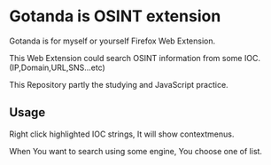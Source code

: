 # Gotanda is OSINT extension

Gotanda is for myself or yourself Firefox Web Extension.

This Web Extension could search OSINT information from some IOC.(IP,Domain,URL,SNS...etc)

This Repository partly the studying and JavaScript practice.

## Usage

Right click highlighted IOC strings, It will show contextmenus.

When You want to search using some engine, You choose one of list.



